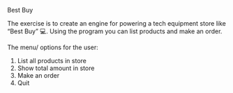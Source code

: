 Best Buy

The exercise is to create an engine for powering a tech equipment store like “Best Buy” 💻. 
Using the program you can list products and make an order.

The menu/ options for the user:

1. List all products in store
2. Show total amount in store
3. Make an order
4. Quit

